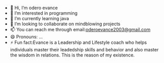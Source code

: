 - 👋 Hi, I’m odero evance
- 👀 I’m interested in programming
- 🌱 I’m currently learning java
- 💞️ I’m looking to collaborate on mindblowing projects
- 📫 You can reach me through email:oderoevance2003@gmail.com
- 😄 Pronouns: ...
- ⚡ Fun fact:Evance is a Leadership and Lifestyle coach who helps individuals master their leadedship skills and behavior and also master the wisdom in relations. This is the reason of my existence.

<!---
oderoevance100/oderoevance100 is a ✨ special ✨ repository because its `README.md` (this file) appears on your GitHub profile.
You can click the Preview link to take a look at your changes.
--->
